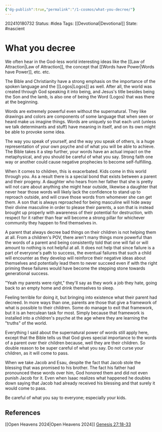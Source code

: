 ```yaml
---
{"dg-publish":true,"permalink":"/1-cosmos/what-you-decree/"}
---
```


202410180732
Status: #idea
Tags: [[Devotional\|Devotional]]
State: #nascient
# What you decree

We often hear in the God-less world interesting ideas like the [[Law of Attraction\|Law of Attraction]], the concept that [[Words have Power\|Words have Power]], etc. etc.

The Bible and Christianity have a strong emphasis on the importance of the spoken language and the [[Logos\|Logos]] as well. After all, the world was created through God speaking it into being, and Jesus's title besides being the Son and the lamb, is also one of being the Word (Logos) that was there at the beginning.

Words are extremely powerful even without the supernatural. They like drawings and colors are components of some language that when seen or heard make us imagine things. Words are uniquely so that each unit (unless we talk determinants and stuff) have meaning in itself, and on its own might be able to provoke some idea. 

The way you speak of yourself, and the way you speak of others, is a huge representation of your own psyche and of what you will be able to achieve. The Bible takes it a step further, your words have an actual impact on the metaphysical, and you should be careful of what you say. Strong faith one way or another could cause negative prophecies to become self-fulfilling.

When it comes to children, this is exacerbated. Kids come in this world through you. As a result there is a special bond that exists between a parent and their progeny. A daughter who hears from her father that she is pretty will not care about anything she might hear outside, likewise a daughter that never hear those words will likely lack the confidence to stand up to reproach outside, and will crave those words from whomever she can get them. A son that is always reproached for being masculine will hide away their divine masculine in order to please their parents, a son that is instead brought up properly with awareness of their potential for destruction, with respect for it rather than fear will become a strong pillar for whichever community they happen to find themselves in.

A parent that always decree bad things on their children is not helping them at all. From a children's POV, there aren't many things more powerful than the words of a parent and being consistently told that one will fail or will amount to nothing is not helpful at all. It does not help that since failure is a part of everyone's path to success, the eventual failures that such a child will encounter as they develop will reinforce their negative ideas about themselves and potentially lead them to never succeed even if with the right priming these failures would have become the stepping stone towards generational success. 

"Yeah my parents were right," they'll say as they work a job they hate, going back to an empty home and drink themselves to sleep. 

Feeling terrible for doing it, but bringing into existence what their parent had decreed. In more ways than one, parents are those that give a framework of what is possible to their children. Some do manage to exit that framework, but it is an herculean task for most. Simply because that framework is installed into a children's psyche at the age where they are learning the "truths" of the world.

Everything I said about the supernatural power of words still apply here, except that the Bible tells us that God gives special importance to the words of a parent over their children because, well they are their children. So double reason to be super careful of what you say. Do not curse your children, as it will come to pass.

When we take Jacob and Esau, despite the fact that Jacob stole the blessing that was promised to his brother. The fact his father had pronounced these words over him, God honored them and did not even punish Jacob for it. Even when Isaac realizes what happened he doubles down saying that Jacob had already received his blessing and that surely it would come to pass.

Be careful of what you say to everyone; especially your kids.

## References
[[Open Heavens 2024\|Open Heavens 2024]]
[Genesis 27:18-33](https://www.biblegateway.com/passage/?search=Genesis%2027%3A18-33&version=NIV)

